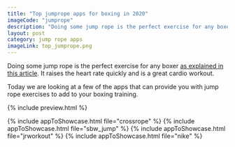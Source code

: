 ```yaml
---
title: "Top jumprope apps for boxing in 2020"
imageCode: "jumprope"
description: "Doing some jump rope is the perfect exercise for any boxer. It raises the heart rate quickly and is a great cardio workout. Here we are looking at a few of the apps that can provide you with jump rope exercises to add to your boxing training."
layout: post
category: jump rope apps
imageLink: top_jumprope.png
---
```


Doing some jump rope is the perfect exercise for any boxer [as explained in this article](/jump-rope-training-boxing/). It raises the heart rate quickly and is a great cardio workout.

Today we are looking at a few of the apps that can provide you with jump rope exercises to add to your boxing training.

{% include preview.html %}

{% include appToShowcase.html file="crossrope" %}
{% include appToShowcase.html file="sbw_jump" %}
{% include appToShowcase.html file="jrworkout" %}
{% include appToShowcase.html file="nike" %}